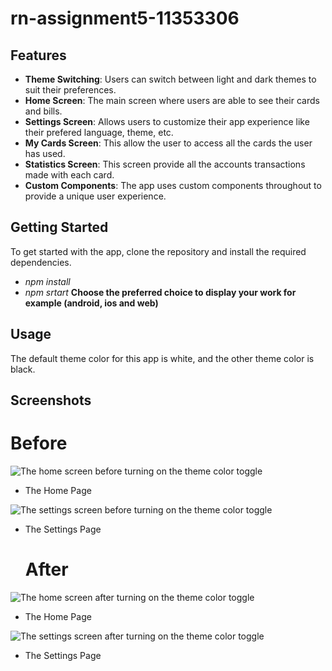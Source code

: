 # rn-assignment5-11353306

## Features

- **Theme Switching**: Users can switch between light and dark themes to suit their preferences.
- **Home Screen**: The main screen where users are able to see their cards and bills.
- **Settings Screen**: Allows users to customize their app experience like their prefered language, theme, etc.
- **My Cards Screen**: This allow the user to access all the cards the user has used.
- **Statistics Screen**: This screen provide all the accounts transactions made with each card. 
- **Custom Components**: The app uses custom components throughout to provide a unique user experience.

## Getting Started

To get started with the app, clone the repository and install the required dependencies.
- _npm install_
- _npm srtart_
**Choose the preferred choice to display your work for example (android, ios and web)**


## Usage

The default theme color for this app is white, and the other theme color is black.


## Screenshots
   # Before


![The home screen before turning on the theme color toggle](MsApp/images/home_white.png)
- The Home Page


![The settings screen before turning on the theme color toggle](MsApp/images/settings_white.png)
- The Settings Page



   # After
![The home screen after turning on the theme color toggle](MsApp/images/home_black.png)
- The Home Page


![The settings screen after turning on the theme color toggle](MsApp/images/settings_black.png)
- The Settings Page
